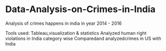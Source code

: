 # Data-Analysis-on-Crimes-in-India
Analysis of crimes happens in india in year 2014 - 2016

Tools used: Tableau,visualization & statistics
Analyzed human right violations in India category wise
Comparedand analyzedcrimes in US with India 
